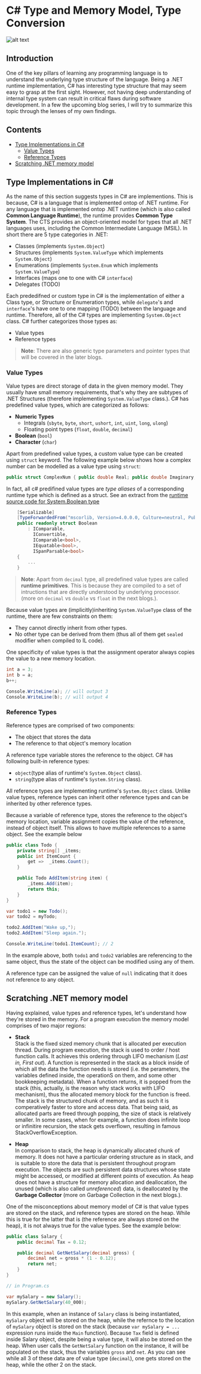# C# Type and Memory Model, Type Conversion


![alt text](./../../_media/images/csharp-datatypes.jpg)
## Introduction

One of the key pillars of learning any programming language is to understand the underlying type structure of the language.
Being a .NET runtime implementation, C# has interesting type structure that may seem easy to grasp at the first sight.
However, not having deep understanding of internal type system can result in critical flaws during software development.
In a few the upcoming blog series, I will try to summarize this topic through the lenses of my own findings.

## Contents

- [Type Implementations in C#](#type-implementations-in-c#)
  - [Value Types](#value-types)
  - [Reference Types](#value-types)
- [Scratching .NET memory model](#contents)

## Type Implementations in C\#

As the name of this section suggests types in C# are implementions. This is because, C# is a language that is implemented
ontop of .NET runtime. For any language that is implemented ontop .NET runtime (which is also called **Common Language Runtime**),
the runtime provides **Common Type System**. The CTS provides an object-oriented model for types that all
.NET languages uses, including the Common Intermediate Language (MSIL). In short there are 5 type categories in
.NET:  

- Classes (implements `System.Object`)
- Structures (implements `System.ValueType` which implements `System.Object`)
- Enumerations (implements `System.Enum` which implements `System.ValueType`)
- Interfaces (maps one to one with C# `interface`)
- Delegates (TODO)

Each prededifned or custom type in C# is the implementation of either a Class type, or Structure or Enumeration types, while
`delegate`'s and `interface`'s have one to one mapping (TODO) between the language and runtime. Therefore, all of the C# types
are implementing `System.Object` class. C# further categorizes those types as:

- Value types
- Reference types  

> **Note**:
    There are also generic type parameters and pointer types that will be covered in the later blogs.

### Value Types

Value types are direct storage of data in the given memory model. They usually have small memory requirements, that's why 
they are subtypes of .NET Structures (therefore implementing `System.ValueType` class.). C# has predefined value types,
which are categorized as follows:

- **Numeric Types**
  - Integrals (`sbyte`, `byte`, `short`, `ushort`, `int`, `uint`, `long`, `ulong`)
  - Floating point types (`float`, `double`, `decimal`)
- **Boolean** (`bool`)
- **Character** (`char`)

Apart from predefined value types, a custom value type can be created using `struct` keyword. The following example below
shows how a complex number can be modelled as a value type using `struct`:

```c#
public struct ComplexNum { public double Real; public double Imaginary;}
```

In fact, all c# predifined value types are *type aliases* of a corresponding runtime type which is defined as a struct. 
See an extract from the [runtime source code for System.Boolean type](src/libraries/System.Private.CoreLib/src/System/Boolean.cs)

```c#
    [Serializable]
    [TypeForwardedFrom("mscorlib, Version=4.0.0.0, Culture=neutral, PublicKeyToken=b77a5c561934e089")]
    public readonly struct Boolean
        : IComparable,
          IConvertible,
          IComparable<bool>,
          IEquatable<bool>,
          ISpanParsable<bool>
    {
        ...
    }
```

> **Note**:
Apart from `decimal` type, all predefined value types are called **runtime primitives**. This is because they are
compiled to a set of intructions that are directly understood by underlying processor. (more on `decimal` vs `double` vs 
`float` in the next blogs.).  

Because value types are (implicitly)inheriting `System.ValueType` class of the runtime, there are few constraints on them:

- They cannot directly inherit from other types.
- No other type can be derived from them (thus all of them get `sealed` modifier when compiled to IL code).

One specificity of value types is that the assignment operator always copies the value to a new memory location.

```c#
int a = 3;
int b = a;
b++;

Console.WriteLine(a); // will output 3
Console.WriteLine(b); // will output 4
```

### **Reference Types**

Reference types are comprised of two components:

- The object that stores the data
- The reference to that object's memory location

A reference type variable stores the reference to the object.
C# has following built-in reference types:  

- `object`(type alias of runtime's `System.Object` class).
- `string`(type alias of runtime's `System.String` class).

All reference types are implementing runtime's `System.Object`
class. Unlike value types, reference types can inherit other reference types and can be inherited by other reference types.

Because a variable of reference type, stores the reference to the object's memory location, variable assignment copies the
value of the reference, instead of object itself. This allows to have multiple references to a same object. See the example below

```c#
public class Todo {
    private string[] _items;
    public int ItemCount {
        get =>  _items.Count();
    }

    public Todo AddItem(string item) {
        _items.Add(item);
        return this;
    }
}

var todo1 = new Todo();
var todo2 = myTodo;

todo2.AddItem("Wake up,");
todo2.AddItem("Sleep again.");

Console.WriteLine(todo1.ItemCount); // 2
```

In the example above, both `todo1` and `todo2` variables are referencing to the same object, thus the state of the object
can be modified using any of them.

A reference type can be assigned the value of `null` indicating that it does not reference to any object.

## Scratching .NET memory model

Having explained, value types and reference types, let's understand how they're stored in the memory.
For a program execution the memory model comprises of two major regions:

- **Stack**  
  Stack is the fixed sized memory chunk that is allocated per execution thread. During program execution, the stack is used
  to order / host function calls. It achieves this ordering through LIFO mechanism (*Last in, First out*). A function is
  represented in the stack as a block inside of which all the data the function needs is stored (i.e. the perameters, the variables defined inside, the operationS on them, and some other bookkeeping metadata). When a function returns, it is popped from
  the stack (this, actually, is the reason why stack works with LIFO mechanism), thus the allocated memory block for the function
  is freed.
  The stack is the structured chunk of memory, and as such it is comperatively faster to store and access data. That being said,
  as allocated parts are freed through popping, the size of stack is relatively smaller. In some cases, when for example, a function
  does infinite loop or infinitire recursion, the stack gets overflown, resulting in famous StackOverflowException.

- **Heap**  
  In comparison to stack, the heap is dynamically allocated chunk of memory. It does not have a particular ordering structure
  as in stack, and is suitable to store the data that is persistent throughout program execution. The objects are such persistent
  data structures whose state might be accessed, or modified at different points of execution. As heap does not have a structure
  for memory allocation and deallocation, the unused (which is also called *unreferenced*) data, is deallocated by the **Garbage
  Collector** (more on Garbage Collection in the next blogs.).

 One of the misconceptions about memory model of C# is that value types are stored on the stack, and reference types are
 stored on the heap. While this is true for the latter that is (the reference are always stored on the heap), it is not
 always true for the value types. See the example below:

```c#
public class Salary {
    public decimal Tax = 0.12;

    public decimal GetNetSalary(decimal gross) {
        decimal net = gross * (1 - 0.12);
        return net;
    }
}

// in Program.cs

var mySalary = new Salary();
mySalary.GetNetSalary(40_000);
```

In this example, when an instance of `Salary` class is being instantiated, `mySalary` object will be stored on the heap, 
while the refernce to the location of `mySalary` object is stored on the stack (because `var mySalary = ...` expression runs
inside the `Main` function). Because `Tax` field is defined inside Salary object, despite being a value type, it will also be stored
on the heap. When user calls the `GetNetSalary` function on the instance, it will be populated on the stack, thus the variables
`gross` and `net`. As you can see while all 3 of these data are of value type (`decimal`), one gets stored on the heap,
while the other 2 on the stack.


